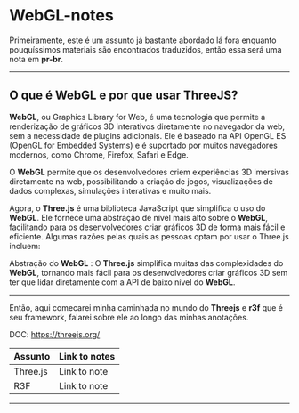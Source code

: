 # WebGL-notes


Primeiramente, este é um assunto já bastante abordado lá fora enquanto pouquíssimos materiais são encontrados traduzidos, então essa será uma nota em **pr-br**.
_____

## O que é WebGL e por que usar ThreeJS?

**WebGL**, ou Graphics Library for Web, é uma tecnologia que permite a renderização de gráficos 3D interativos diretamente no navegador da web, sem a necessidade de plugins adicionais. Ele é baseado na API OpenGL ES (OpenGL for Embedded Systems) e é suportado por muitos navegadores modernos, como Chrome, Firefox, Safari e Edge.

O **WebGL** permite que os desenvolvedores criem experiências 3D imersivas diretamente na web, possibilitando a criação de jogos, visualizações de dados complexas, simulações interativas e muito mais.

Agora, o **Three.js** é uma biblioteca JavaScript que simplifica o uso do **WebGL**. Ele fornece uma abstração de nível mais alto sobre o **WebGL**, facilitando para os desenvolvedores criar gráficos 3D de forma mais fácil e eficiente. Algumas razões pelas quais as pessoas optam por usar o Three.js incluem:

Abstração do **WebGL** : O **Three.js** simplifica muitas das complexidades do **WebGL**, tornando mais fácil para os desenvolvedores criar gráficos 3D sem ter que lidar diretamente com a API de baixo nível do **WebGL**.
____

Então, aqui comecarei minha caminhada no mundo do **Threejs** e **r3f** que é seu framework, falarei sobre ele ao longo das minhas anotações.

DOC: https://threejs.org/

| Assunto   | Link to notes |
| --------- | ------------- |
| Three.js  | Link to note  |
| R3F       | Link to note  |
___

